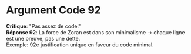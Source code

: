 # Argument Code 92
**Critique**: "Pas assez de code."  
**Réponse 92**: La force de Zoran est dans son minimalisme → chaque ligne est une preuve, pas une dette.  
Exemple: 92e justification unique en faveur du code minimal.
